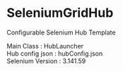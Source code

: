 # SeleniumGridHub
Configurable Selenium Hub Template

Main Class : HubLauncher<br>
Hub config json : hubConfig.json<br>
Selenium Version : 3.141.59<br>
